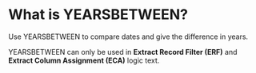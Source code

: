 
# What is YEARSBETWEEN?

Use YEARSBETWEEN to compare dates and give the difference in years.

YEARSBETWEEN can only be used in **Extract Record Filter (ERF)** and **Extract Column Assignment (ECA)** logic text.

